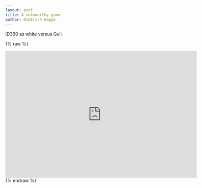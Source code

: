 ```yaml
---
layout: post
title: A noteworthy game
author: Dietrich Kappe
---
```


ID360 as white versus Gull.

{% raw %}
<iframe src="https://lichess.org/embed/XRe5KrxK?theme=auto&bg=auto"
width="600" height="397" frameborder="0"></iframe>
{% endraw %}
